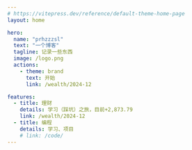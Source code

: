 ```yaml
---
# https://vitepress.dev/reference/default-theme-home-page
layout: home

hero:
  name: "prhzzzsl"
  text: "一个博客"
  tagline: 记录一些东西
  image: /logo.png
  actions:
    - theme: brand
      text: 开始
      link: /wealth/2024-12

features:
  - title: 理财
    details: 学习（踩坑）之旅，目前+2,873.79
    link: /wealth/2024-12
  - title: 编程
    details: 学习、项目
    # link: /code/
---
```



